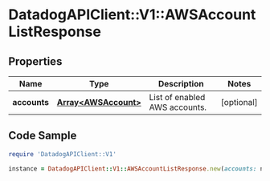 # DatadogAPIClient::V1::AWSAccountListResponse

## Properties

Name | Type | Description | Notes
------------ | ------------- | ------------- | -------------
**accounts** | [**Array&lt;AWSAccount&gt;**](AWSAccount.md) | List of enabled AWS accounts. | [optional] 

## Code Sample

```ruby
require 'DatadogAPIClient::V1'

instance = DatadogAPIClient::V1::AWSAccountListResponse.new(accounts: null)
```


